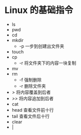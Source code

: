 # Linux 的基础指令
* ls
* pwd
* cd
* mkdir
    * -p 一步到创建出文件夹
* touch
* cp
    * -r 将文件夹下的内容一块复制
* mv    
* rm
    * -f 强制删除
    * -r 删除文件夹
* _>_ 将内容覆盖到后者
* _>>_  将内容追加到后者
* cat
* head 查看文件前十行
* tail 查看文件后十行
* clear
* |